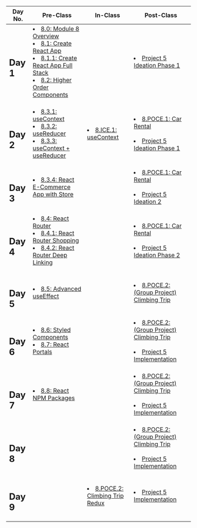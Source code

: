 |Day No.|Pre-Class|In-Class|Post-Class|
| --- | --- | --- | --- |
|<h2>Day 1</h2>|<li>[8.0: Module 8 Overview](day1/preclass/8.0-module-8-overview.md)</li><li>[8.1: Create React App](day1/preclass/8.1-create-react-app.md)</li><li>[8.1.1: Create React App Full Stack](day1/preclass/8.1.1-create-react-app-full-stack-setup.md)</li><li>[8.2: Higher Order Components](day1/preclass/8.3-higher-order-components.md)</li><br>|<br>|<li>[Project 5 Ideation Phase 1](day1/postclass/project-5-group-react-app.md)</li><br>|
|<h2>Day 2</h2>|<li>[8.3.1: useContext](day2/preclass/8.3.1-usecontext.md)</li><li>[8.3.2: useReducer](day2/preclass/8.3.2-usereducer.md)</li><li>[8.3.3: useContext + useReducer](day2/preclass/8.3.3-usecontext-+-usereducer.md)</li><br>|<li>[8.ICE.1: useContext](day2/inclass/8.ice.1-usecontext.md)</li><br>|<li>[8.POCE.1: Car Rental](day2/postclass/8.poce.1-car-rental.md)</li><br><li>[Project 5 Ideation Phase 1](day2/postclass/project-5-group-react-app.md)</li><br>|
|<h2>Day 3</h2>|<li>[8.3.4: React E-Commerce App with Store](day3/preclass/8.3.4-react-e-commerce-app-with-store.md)</li><br>|<br>|<li>[8.POCE.1: Car Rental](day3/postclass/8.poce.1-car-rental.md)</li><br><li>[Project 5 Ideation 2](day3/postclass/project-5-group-react-app.md)</li><br>|
|<h2>Day 4</h2>|<li>[8.4: React Router](day4/preclass/8.4-react-router.md)</li><li>[8.4.1: React Router Shopping](day4/preclass/8.4.1-react-router-shopping.md)</li><li>[8.4.2: React Router Deep Linking](day4/preclass/8.4.2-react-router-deep-linking.md)</li><br>|<br>|<li>[8.POCE.1: Car Rental](day4/postclass/8.poce.1-car-rental.md)</li><br><li>[Project 5 Ideation Phase 2](day4/postclass/project-5-group-react-app.md)</li><br>|
|<h2>Day 5</h2>|<li>[8.5: Advanced useEffect](day5/preclass/8.5-advanced-useeffect.md)</li><br>|<br>|<li>[8.POCE.2: (Group Project) Climbing Trip](day5/postclass/8.poce.2-rock-climbing-trip-planner.md)</li><br>|
|<h2>Day 6</h2>|<li>[8.6: Styled Components](day6/preclass/8.6-styled-components.md)</li><li>[8.7: React Portals](day6/preclass/8.7-react-portals.md)</li><br>|<br>|<li>[8.POCE.2: (Group Project) Climbing Trip](day6/postclass/8.poce.2-rock-climbing-trip-planner.md)</li><br><li>[Project 5 Implementation](day6/postclass/project-5-group-react-app.md)</li><br>|
|<h2>Day 7</h2>|<li>[8.8: React NPM Packages](day7/preclass/8.8-react-npm-packages.md)</li><br>|<br>|<li>[8.POCE.2: (Group Project) Climbing Trip](day7/postclass/8.poce.2-rock-climbing-trip-planner.md)</li><br><li>[Project 5 Implementation](day7/postclass/project-5-group-react-app.md)</li><br>|
|<h2>Day 8</h2>|<br>|<br>|<li>[8.POCE.2: (Group Project) Climbing Trip](day8/postclass/8.poce.2-rock-climbing-trip-planner.md)</li><br><li>[Project 5 Implementation](day8/postclass/project-5-group-react-app.md)</li><br>|
|<h2>Day 9</h2>|<br>|<li>[8.POCE.2: Climbing Trip Redux](day9/inclass/8.poce.2-rock-climbing-trip-planner.md)</li><br>|<li>[Project 5 Implementation](day9/postclass/project-5-group-react-app.md)</li><br>|

